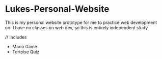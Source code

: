 # Lukes-Personal-Website
This is my personal website prototype for me to practice web development on. I have no classes on web dev, so this is entirely independent study.

// Includes
- Mario Game
- Tortoise Quiz
